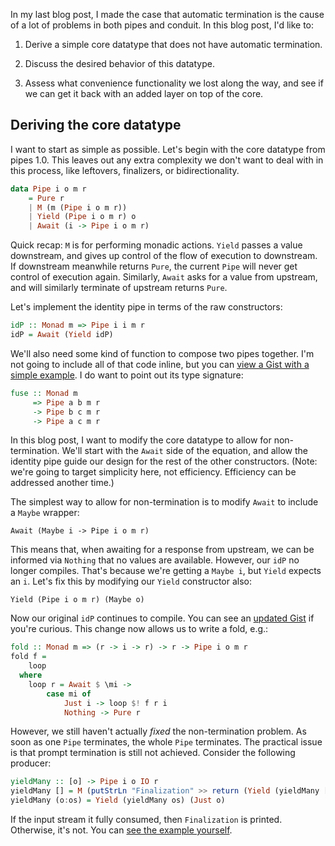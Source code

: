 In my last blog post, I made the case that automatic termination is the cause
of a lot of problems in both pipes and conduit. In this blog post, I'd like to:

1. Derive a simple core datatype that does not have automatic termination.

2. Discuss the desired behavior of this datatype.

3. Assess what convenience functionality we lost along the way, and see if we
   can get it back with an added layer on top of the core.

## Deriving the core datatype

I want to start as simple as possible. Let's begin with the core datatype from
pipes 1.0. This leaves out any extra complexity we don't want to deal with in
this process, like leftovers, finalizers, or bidirectionality.

```haskell
data Pipe i o m r
    = Pure r
    | M (m (Pipe i o m r))
    | Yield (Pipe i o m r) o
    | Await (i -> Pipe i o m r)
```

Quick recap: `M` is for performing monadic actions. `Yield` passes a value
downstream, and gives up control of the flow of execution to downstream. If
downstream meanwhile returns `Pure`, the current `Pipe` will never get control
of execution again. Similarly, `Await` asks for a value from upstream, and will
similarly terminate of upstream returns `Pure`.

Let's implement the identity pipe in terms of the raw constructors:

```haskell
idP :: Monad m => Pipe i i m r
idP = Await (Yield idP)
```

We'll also need some kind of function to compose two pipes together. I'm not
going to include all of that code inline, but you can [view a Gist with a
simple
example](https://gist.github.com/snoyberg/6806404/034c1a25466d5bf162df225a5d2864f4e0992504).
I do want to point out its type signature:

```haskell
fuse :: Monad m
     => Pipe a b m r
     -> Pipe b c m r
     -> Pipe a c m r
```

In this blog post, I want to modify the core datatype to allow for
non-termination. We'll start with the `Await` side of the equation, and allow
the identity pipe guide our design for the rest of the other constructors.
(Note: we're going to target simplicity here, not efficiency. Efficiency can be
addressed another time.)

The simplest way to allow for non-termination is to modify `Await` to include a
`Maybe` wrapper:

    Await (Maybe i -> Pipe i o m r)

This means that, when awaiting for a response from upstream, we can be informed
via `Nothing` that no values are available. However, our `idP` no longer
compiles. That's because we're getting a `Maybe i`, but `Yield` expects an `i`.
Let's fix this by modifying our `Yield` constructor also:

    Yield (Pipe i o m r) (Maybe o)

Now our original `idP` continues to compile. You can see an [updated
Gist](https://gist.github.com/snoyberg/6806404/da2656a1a4f6e56716014068698a5488910540e3)
if you're curious. This change now allows us to write a fold, e.g.:

```haskell
fold :: Monad m => (r -> i -> r) -> r -> Pipe i o m r
fold f =
    loop
  where
    loop r = Await $ \mi ->
        case mi of
            Just i -> loop $! f r i
            Nothing -> Pure r
```

However, we still haven't actually *fixed* the non-termination problem. As soon as one `Pipe` terminates, the whole `Pipe` terminates. The practical issue is that prompt termination is still not achieved. Consider the following producer:

```haskell
yieldMany :: [o] -> Pipe i o IO r
yieldMany [] = M (putStrLn "Finalization" >> return (Yield (yieldMany []) Nothing))
yieldMany (o:os) = Yield (yieldMany os) (Just o)
```

If the input stream it fully consumed, then `Finalization` is printed.
Otherwise, it's not. You can [see the example
yourself](https://gist.github.com/snoyberg/6806404/ed5fc84ecba65b850599fd6b9f27746d8ee1fbf0).


